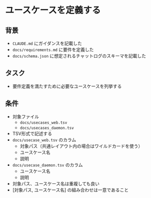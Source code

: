 # ユースケースを定義する

## 背景

- `CLAUDE.md` にガイダンスを記載した
- `docs/requirements.md` に要件を定義した
- `docs/schema.json` に想定されるチャットログのスキーマを記載した

## タスク

- 要件定義を満たすために必要なユースケースを列挙する

## 条件

- 対象ファイル
    - `docs/usecases_web.tsv`
    - `docs/usecases_daemon.tsv`
- TSV形式で記述する
- `docs/usecase_web.tsv` のカラム
    - 対象パス（共通レイアウト内の場合はワイルドカードを使う）
    - ユースケース名
    - 説明
- `docs/usecase_daemon.tsv` のカラム
    - ユースケース名
    - 説明
- 対象パス、ユースケース名は重複しても良い
- [対象パス, ユースケース名] の組み合わせは一意であること
